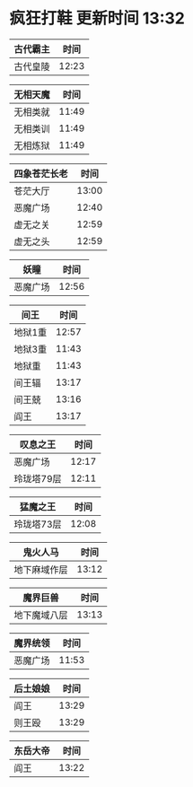 # 疯狂打鞋 更新时间 13:32

| 古代霸主   | 时间    |
|--------|-------|
| 古代皇陵 | 12:23 |

| 无相天魔   | 时间    |
|--------|-------|
| 无相类就 | 11:49 |
| 无相类训 | 11:49 |
| 无相炼狱 | 11:49 |

| 四象苍茫长老   | 时间    |
|--------|-------|
| 苍茫大厅 | 13:00 |
| 恶魔广场 | 12:40 |
| 虚无之关 | 12:59 |
| 虚无之头 | 12:59 |

| 妖瞳   | 时间    |
|--------|-------|
| 恶魔广场 | 12:56 |

| 间王   | 时间    |
|--------|-------|
| 地狱1重 | 12:57 |
| 地狱3重 | 11:43 |
| 地狱重 | 11:43 |
| 间王辐 | 13:17 |
| 间王兢 | 13:16 |
| 阎王 | 13:17 |

| 叹息之王   | 时间    |
|--------|-------|
| 恶魔广场 | 12:17 |
| 玲珑塔79层 | 12:11 |

| 猛魔之王   | 时间    |
|--------|-------|
| 玲珑塔73层 | 12:08 |

| 鬼火人马   | 时间    |
|--------|-------|
| 地下麻域作层 | 13:12 |

| 魔界巨兽   | 时间    |
|--------|-------|
| 地下魔域八层 | 13:13 |

| 魔界统领   | 时间    |
|--------|-------|
| 恶魔广场 | 11:53 |

| 后土娘娘   | 时间    |
|--------|-------|
| 阎王 | 13:29 |
| 则王殴 | 13:29 |

| 东岳大帝   | 时间    |
|--------|-------|
| 阎王 | 13:22 |